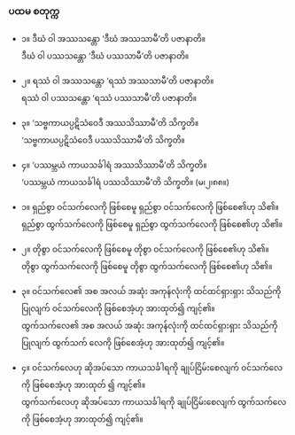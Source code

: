 ### ပထမ စတုက္က

- ၁။ ဒီဃံ ဝါ အဿသန္တော ‘ဒီဃံ အဿသာမီ’တိ ပဇာနာတိ။ <br>ဒီဃံ ဝါ ပဿသန္တော ‘ဒီဃံ ပဿသာမီ’တိ ပဇာနာတိ။
- ၂။ ရဿံ ဝါ အဿသန္တော ‘ရဿံ အဿသာမီ’တိ ပဇာနာတိ။ <br>ရဿံ ဝါ ပဿသန္တော ‘ရဿံ ပဿသာမီ’တိ ပဇာနာတိ။
- ၃။ ‘သဗ္ဗကာယပ္ပဋိသံဝေဒီ အဿသိဿာမီ’တိ သိက္ခတိ။ <br> ‘သဗ္ဗကာယပ္ပဋိသံဝေဒီ ပဿသိဿာမီ’တိ သိက္ခတိ။
- ၄။ ‘ပဿမ္ဘယံ ကာယသင်္ခါရံ အဿသိဿာမီ’တိ သိက္ခတိ။ <br> ‘ပဿမ္ဘယံ ကာယသင်္ခါရံ ပဿသိဿာမီ’တိ သိက္ခတိ။ (မ၊၂၊၈၈။)

- ၁။ ရှည်စွာ ဝင်သက်လေကို ဖြစ်စေမူ ရှည်စွာ ဝင်သက်လေကို ဖြစ်စေ၏ဟု သိ၏။ <br> ရှည်စွာ ထွက်သက်လေကို ဖြစ်စေမူ ရှည်စွာ ထွက်သက်လေကို ဖြစ်စေ၏ဟု သိ၏။
- ၂။ တိုစွာ ဝင်သက်လေကို ဖြစ်စေမူ တိုစွာ ဝင်သက်လေကို ဖြစ်စေ၏ဟု သိ၏။ <br> တိုစွာ ထွက်သက်လေကို ဖြစ်စေမူ တိုစွာ ထွက်သက်လေကို ဖြစ်စေ၏ဟု သိ၏။ 
- ၃။ ဝင်သက်လေ၏ အစ အလယ် အဆုံး အကုန်လုံးကို ထင်ထင်ရှားရှား သိသည်ကိုပြုလျက် ဝင်သက်လေကို ဖြစ်စေအံ့ဟု အားထုတ်၍ ကျင့်၏။ <br> ထွက်သက်လေ၏ အစ အလယ် အဆုံး အကုန်လုံးကို ထင်ထင်ရှားရှား သိသည်ကို ပြုလျက် ထွက်သက် လေကို ဖြစ်စေအံ့ဟု အားထုတ်၍ ကျင့်၏။ 
- ၄။ ဝင်သက်လေဟု ဆိုအပ်သော ကာယသင်္ခါရကို ချုပ်ငြိမ်းစေလျက် ဝင်သက်လေကို ဖြစ်စေအံ့ဟု အားထုတ် ၍ ကျင့်၏။ <br> ထွက်သက်လေဟု ဆိုအပ်သော ကာယသင်္ခါရကို ချုပ်ငြိမ်းစေလျက် ထွက်သက်လေကို ဖြစ်စေအံ့ဟု အားထုတ်၍ ကျင့်၏။